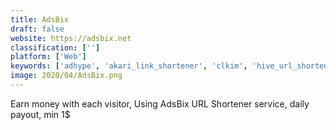 ```yaml
---
title: AdsBix
draft: false 
website: https://adsbix.net
classification: ['']
platform: ['Web']
keywords: ['adhype', 'akari_link_shortener', 'clkim', 'hive_url_shortener', 'lessn_more', 'linkbucks', 'lstu', 'ok2_smart_url_shortener', 'ouo.io', 'polr', 'rebrandly', 'sli.st', 'tinyurl', 'whizurl', 'yourls', 'adf.ly', 'allmotti_url_shortener', 'is.gd', 'won.pe']
image: 2020/04/AdsBix.png
---
```

Earn money with each visitor, Using AdsBix URL Shortener service, daily payout, min 1$